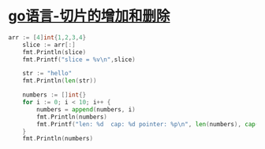 # [go语言-切片的增加和删除](https://github.com/platojobs/SFLOG/issues/165)

```go
arr := [4]int{1,2,3,4}
    slice := arr[:]
	fmt.Println(slice)
	fmt.Printf("slice = %v\n",slice)

	str := "hello"
	fmt.Println(len(str))

	numbers := []int{}
    for i := 0; i < 10; i++ {
        numbers = append(numbers, i)
		fmt.Println(numbers)
        fmt.Printf("len: %d  cap: %d pointer: %p\n", len(numbers), cap(numbers), numbers)
    }
    fmt.Println(numbers)
```